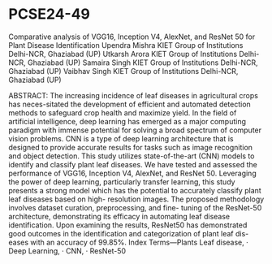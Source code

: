 # PCSE24-49
Comparative analysis of VGG16, Inception V4, AlexNet, and ResNet 50 for Plant Disease Identification 
Upendra Mishra
KIET Group of Institutions Delhi-NCR, Ghaziabad (UP)
Utkarsh Arora
KIET Group of Institutions Delhi-NCR, Ghaziabad (UP)
Samaira Singh
KIET Group of Institutions Delhi-NCR, Ghaziabad (UP)
Vaibhav Singh
KIET Group of Institutions Delhi-NCR, Ghaziabad (UP)

ABSTRACT: The increasing incidence of leaf diseases in agricultural crops has neces-sitated the development of efficient and automated detection methods to safeguard crop health and maximize yield. In the field of artificial intelligence, deep learning has emerged as a major computing paradigm with immense potential for solving a broad spectrum of computer vision problems. CNN is a type of deep learning architecture that is designed to provide accurate results for tasks such as image recognition and object detection. This study utilizes state-of-the-art (CNN) models to identify and classify plant leaf diseases. We have tested and assessed the performance of VGG16, Inception V4, AlexNet, and ResNet 50. Leveraging the power of deep learning, particularly transfer learning, this study presents a strong model which has the potential to accurately classify plant leaf diseases based on high- resolution images. The proposed methodology involves dataset curation, preprocessing, and fine- tuning of the ResNet-50 architecture, demonstrating its efficacy in automating leaf disease identification. Upon examining the results, ResNet50 has demonstrated good outcomes in the identification and categorization of plant leaf dis-eases with an accuracy of 99.85%.
Index Terms—Plants Leaf disease, · Deep Learning, · CNN, · ResNet-50

